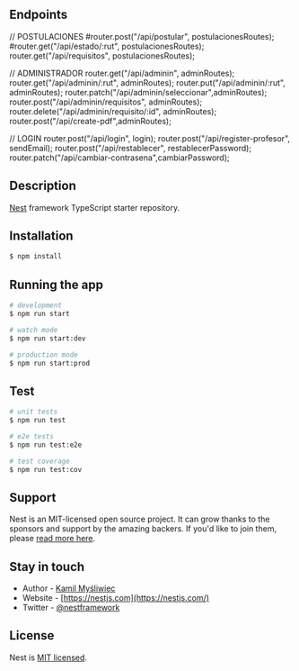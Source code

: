 ## Endpoints


// POSTULACIONES
#router.post("/api/postular", postulacionesRoutes);
#router.get("/api/estado/:rut", postulacionesRoutes);
router.get("/api/requisitos", postulacionesRoutes);

// ADMINISTRADOR
router.get("/api/adminin", adminRoutes);
router.get("/api/adminin/:rut", adminRoutes);
router.put("/api/adminin/:rut", adminRoutes);
router.patch("/api/adminin/seleccionar",adminRoutes);
router.post("/api/adminin/requisitos", adminRoutes);
router.delete("/api/adminin/requisito/:id", adminRoutes);
router.post("/api/create-pdf",adminRoutes);

// LOGIN
router.post("/api/login", login);
router.post("/api/register-profesor", sendEmail);
router.post("/api/restablecer", restablecerPassword);
router.patch("/api/cambiar-contrasena",cambiarPassword);



## Description

[Nest](https://github.com/nestjs/nest) framework TypeScript starter repository.

## Installation

```bash
$ npm install
```

## Running the app

```bash
# development
$ npm run start

# watch mode
$ npm run start:dev

# production mode
$ npm run start:prod
```

## Test

```bash
# unit tests
$ npm run test

# e2e tests
$ npm run test:e2e

# test coverage
$ npm run test:cov
```

## Support

Nest is an MIT-licensed open source project. It can grow thanks to the sponsors and support by the amazing backers. If you'd like to join them, please [read more here](https://docs.nestjs.com/support).

## Stay in touch

- Author - [Kamil Myśliwiec](https://kamilmysliwiec.com)
- Website - [https://nestjs.com](https://nestjs.com/)
- Twitter - [@nestframework](https://twitter.com/nestframework)

## License

Nest is [MIT licensed](LICENSE).

